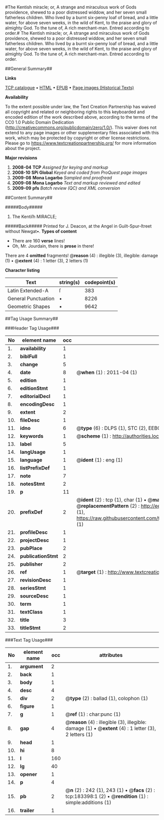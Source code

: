 #The Kentish miracle; or, A strange and miraculous work of Gods providence, shewed to a poor distressed widdow, and her seven small fatherless children. Who lived by a burnt six-penny loaf of bread, and a little water, for above seven weeks, in the wild of Kent, to the praise and glory of almighty God. To the tune of, A rich merchant-man. Entred according to order.#
The Kentish miracle; or, A strange and miraculous work of Gods providence, shewed to a poor distressed widdow, and her seven small fatherless children. Who lived by a burnt six-penny loaf of bread, and a little water, for above seven weeks, in the wild of Kent, to the praise and glory of almighty God. To the tune of, A rich merchant-man. Entred according to order.

##General Summary##

**Links**

[TCP catalogue](http://www.ota.ox.ac.uk/tcp/)  • 
[HTML](http://tei.it.ox.ac.uk/tcp/Texts-HTML/free/B03/B03950.html)  • 
[EPUB](http://tei.it.ox.ac.uk/tcp/Texts-EPUB/free/B03/B03950.epub) • 
[Page images (Historical Texts)](https://historicaltexts.jisc.ac.uk/eebo-99887733e)

**Availability**

To the extent possible under law, the Text Creation Partnership has waived all copyright and related or neighboring rights to this keyboarded and encoded edition of the work described above, according to the terms of the CC0 1.0 Public Domain Dedication (http://creativecommons.org/publicdomain/zero/1.0/). This waiver does not extend to any page images or other supplementary files associated with this work, which may be protected by copyright or other license restrictions. Please go to https://www.textcreationpartnership.org/ for more information about the project.

**Major revisions**

1. __2008-04__ __TCP__ *Assigned for keying and markup*
1. __2008-10__ __SPi Global__ *Keyed and coded from ProQuest page images*
1. __2009-08__ __Mona Logarbo__ *Sampled and proofread*
1. __2009-08__ __Mona Logarbo__ *Text and markup reviewed and edited*
1. __2009-09__ __pfs__ *Batch review (QC) and XML conversion*

##Content Summary##

#####Body#####

1. The Kentiſh MIRACLE;

#####Back#####
Printed for J. Deacon, at the Angel in Guilt-Spur-ſtreet without Newgat•.
**Types of content**

  * There are 160 **verse** lines!
  * Oh, Mr. Jourdain, there is **prose** in there!

There are 4 **omitted** fragments! 
 @__reason__ (4) : illegible (3), illegible: damage (1)  •  @__extent__ (4) : 1 letter (3), 2 letters (1)

**Character listing**


|Text|string(s)|codepoint(s)|
|---|---|---|
|Latin Extended-A|ſ|383|
|General Punctuation|•|8226|
|Geometric Shapes|▪|9642|

##Tag Usage Summary##

###Header Tag Usage###

|No|element name|occ|attributes|
|---|---|---|---|
|1.|__availability__|1||
|2.|__biblFull__|1||
|3.|__change__|5||
|4.|__date__|8| @__when__ (1) : 2011-04 (1)|
|5.|__edition__|1||
|6.|__editionStmt__|1||
|7.|__editorialDecl__|1||
|8.|__encodingDesc__|1||
|9.|__extent__|2||
|10.|__fileDesc__|1||
|11.|__idno__|6| @__type__ (6) : DLPS (1), STC (2), EEBO-CITATION (1), PROQUEST (1), VID (1)|
|12.|__keywords__|1| @__scheme__ (1) : http://authorities.loc.gov/ (1)|
|13.|__label__|5||
|14.|__langUsage__|1||
|15.|__language__|1| @__ident__ (1) : eng (1)|
|16.|__listPrefixDef__|1||
|17.|__note__|7||
|18.|__notesStmt__|2||
|19.|__p__|11||
|20.|__prefixDef__|2| @__ident__ (2) : tcp (1), char (1)  •  @__matchPattern__ (2) : ([0-9\-]+):([0-9IVX]+) (1), (.+) (1)  •  @__replacementPattern__ (2) : http://eebo.chadwyck.com/downloadtiff?vid=$1&page=$2 (1), https://raw.githubusercontent.com/textcreationpartnership/Texts/master/tcpchars.xml#$1 (1)|
|21.|__profileDesc__|1||
|22.|__projectDesc__|1||
|23.|__pubPlace__|2||
|24.|__publicationStmt__|2||
|25.|__publisher__|2||
|26.|__ref__|1| @__target__ (1) : http://www.textcreationpartnership.org/docs/. (1)|
|27.|__revisionDesc__|1||
|28.|__seriesStmt__|1||
|29.|__sourceDesc__|1||
|30.|__term__|1||
|31.|__textClass__|1||
|32.|__title__|3||
|33.|__titleStmt__|2||


###Text Tag Usage###

|No|element name|occ|attributes|
|---|---|---|---|
|1.|__argument__|2||
|2.|__back__|1||
|3.|__body__|1||
|4.|__desc__|4||
|5.|__div__|2| @__type__ (2) : ballad (1), colophon (1)|
|6.|__figure__|1||
|7.|__g__|1| @__ref__ (1) : char:punc (1)|
|8.|__gap__|4| @__reason__ (4) : illegible (3), illegible: damage (1)  •  @__extent__ (4) : 1 letter (3), 2 letters (1)|
|9.|__head__|1||
|10.|__hi__|8||
|11.|__l__|160||
|12.|__lg__|40||
|13.|__opener__|1||
|14.|__p__|4||
|15.|__pb__|2| @__n__ (2) : 242 (1), 243 (1)  •  @__facs__ (2) : tcp:183398:1 (2)  •  @__rendition__ (1) : simple:additions (1)|
|16.|__trailer__|1||

